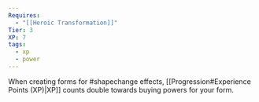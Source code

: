 ```yaml
---
Requires:
  - "[[Heroic Transformation]]"
Tier: 3
XP: 7
tags:
  - xp
  - power
---
```

When creating forms for #shapechange effects, [[Progression#Experience Points (XP)|XP]] counts double towards buying powers for your form.